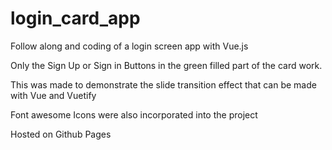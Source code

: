 # login_card_app
Follow along and coding of a login screen app with Vue.js


Only the Sign Up or Sign in Buttons in the green filled part of the card work.

This was made to demonstrate the slide transition effect that can be made with Vue and Vuetify

Font awesome Icons were also incorporated into the project

Hosted on Github Pages
